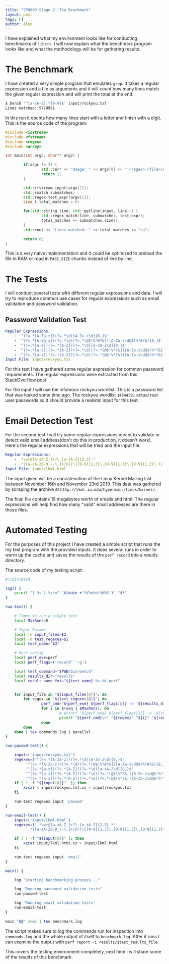 ```yaml
---
title: "SPO600 Stage 2: The Benchmark"
layout: post
tags: []
author: Alex
---
```


I have explained what my environment looks like for conducting benchmarks
of `libc++`. I will now explain what the benchmark program looks like and
what the methodology will be for gathering results.

# The Benchmark

I have created a very simple program that emulates `grep`. It takes a regular
expression and a file as arguments and it will count how many lines match the
given regular expression and will print the total at the end:

```bash
$ bench '^[a-zA-Z].*[0-9]$' input/rockyou.txt
Lines matched: 5770951
```
In this run it counts how many lines start with a letter and finish with a digit.
This is the source code of the program:

```cpp 
#include <iostream>
#include <fstream>
#include <regex>
#include <array>

int main(int argc, char** argv) {

        if(argc != 3) {
                std::cerr << "Usage: " << argv[0] << " <regex> <file>\n";
                return 1;
        }

        std::ifstream input(argv[2]);
        std::smatch submatches;
        std::regex test_expr(argv[1]);
        size_t total_matches = 0;

        for(std::string line; std::getline(input, line);) {
                std::regex_match(line, submatches, test_expr);
                total_matches += submatches.size();
        }
        std::cout << "Lines matched: " << total_matches << "\n";

        return 0;
}
```

This is a very naive implementation and it could be optimized to preload the
file in RAM or read in `PAGE_SIZE` chunks instead of line by line.

# The Tests

I will conduct several tests with different regular expressions and data. I will
try to reproduce common use cases for regular expressions such as email validation
and password validation.

## Password Validation Test

```yaml
Regular Expressions:
    - '^(?=.*[A-Za-z])(?=.*\d)[A-Za-z\d]{8,}$' 
    - '^(?=.*[A-Za-z])(?=.*\d)(?=.*[@$!%*#?&])[A-Za-z\d@$!%*#?&]{8,}$'
    - '^(?=.*[a-z])(?=.*[A-Z])(?=.*\d)[a-zA-Z\d]{8,}$'
    - '^(?=.*[a-z])(?=.*[A-Z])(?=.*\d)(?=.*[@$!%*?&])[A-Za-z\d@$!%*?&]{8,}$'
    - '^(?=.*[a-z])(?=.*[A-Z])(?=.*\d)(?=.*[@$!%*?&])[A-Za-z\d@$!%*?&]{8,10}$'
Input File: input/rockyou.txt
```

For this test I have gathered some regular expression for common password
requirements. The regular expressions were extracted from this
[StackOverflow post](https://stackoverflow.com/questions/19605150/regex-for-password-must-contain-at-least-eight-characters-at-least-one-number-a).

For the input I will use the infamous rockyou wordlist. This is a password
list that was leaked some time ago. The rockyou wordlist `14344391` actual
real user passwords so it should provide a realistic input for this test.

# Email Detection Test

For the second test I will try some regular expressions meant to validate
or detect valid email address(don't do this in production, it doesn't work).
Here's the regular expressions that will be tried and the input file:

```yaml
Regular Expressions:
    - .*\w+@[a-zA-Z_]+?\.[a-zA-Z]{2,3}.*
    - .*([a-zA-Z0-9_\-\.]+)@((\[[0-9]{1,3}\.[0-9]{1,3}\.[0-9]{1,3}\.)|(([a-zA-Z0-9\-]+\.)+))([a-zA-Z]{2,4}|[0-9]{1,3})(\]?).*
Input File: input/lkml.html
```

The input given will be a concatenation of the Linux Kernel Mailing List
between November 16th and November 23rd 2019. This data was gathered by
scraping the archive at `http://lkml.iu.edu/hypermail/linux/kernel/`.

The final file contains 19 megabytes worth of emails and html. The regular
expressions will help find how many "valid" email addresses are there in those
files.

# Automated Testing

For the purposes of this project I have created a simple script that runs
the my test program with the provided inputs. It does several runs in order
to warm up the cache and saves the results of the `perf record` into a results
directory.

The source code of my testing script:

```bash
#!/bin/bash

log() {
    printf "[ %s ] %s\n" "$(date +'%Y%m%d:%H%S')" "$*"
}

run-test() {

    # Times to run a single test
    local MaxRuns=5

    # Input Params
    local -n input_files=$2
    local -n test_regexes=$1
    local test_name="$3"

    # Perf config
    local perf_exe=perf
    local perf_flags=('record' '-g')

    local test_command="$PWD/bin/bench"
    local results_dir="results"
    local result_name_fmt="${test_name}-%s-%d.perf"


    for input_file in "${input_files[@]}"; do
        for regex in "${test_regexes[@]}"; do
                perf_cmd="${perf_exe} ${perf_flags[@]} -o '${results_dir}/${result_name_fmt}' '${test_command}' '%s' '%s'"
                for i in $(seq 1 $MaxRuns); do
                        # printf "${perf_exe} ${perf_flags[1]} -o '${results_dir}/${test_name}-%s-${i}.perf' '%s' %s\n" "${regex}" "${regex}" "${input_file}"
                        printf "${perf_cmd}\n" "${regex}" "${i}" "${regex}" "${input_file}"
                done
        done
    done | tee commands.log | parallel
}

run-passwd-test() {

    input=('input/rockyou.txt')
    regexes=('^(?=.*[A-Za-z])(?=.*\d)[A-Za-z\d]{8,}$'
         '^(?=.*[A-Za-z])(?=.*\d)(?=.*[@$!%*#?&])[A-Za-z\d@$!%*#?&]{8,}$'
         '^(?=.*[a-z])(?=.*[A-Z])(?=.*\d)[a-zA-Z\d]{8,}$'
         '^(?=.*[a-z])(?=.*[A-Z])(?=.*\d)(?=.*[@$!%*?&])[A-Za-z\d@$!%*?&]{8,}$'
         '^(?=.*[a-z])(?=.*[A-Z])(?=.*\d)(?=.*[@$!%*?&])[A-Za-z\d@$!%*?&]{8,10}$')
    if [ ! -f "${input[0]}"  ]; then
        xzcat < input/rockyou.txt.xz > input/rockyou.txt
    fi

    run-test regexes input 'passwd'
}

run-email-test() {
    input=('input/lkml.html')
    regexes=('.*\w+@[a-zA-Z_]+?\.[a-zA-Z]{2,3}.*'
         '.*([a-zA-Z0-9_\-\.]+)@((\[[0-9]{1,3}\.[0-9]{1,3}\.[0-9]{1,3}\.)|(([a-zA-Z0-9\-]+\.)+))([a-zA-Z]{2,4}|[0-9]{1,3})(\]?).*')

    if [ ! -f "${input[0]}" ]; then
        xzcat input/lkml.html.xz > input/lkml.html
    fi

    run-test regexes input 'email'
}

main() {

    log "Starting benchmarking process..."

    log "Running password validation tests"
    run-passwd-test

    log "Running email validation tests"
    run-email-test
}

main "$@" 2>&1 | tee benchmark.log
```

The script makes sure to log the commands run for inspection into `commands.log`
and the whole output of itself to `benchmark.log`. After it runs I can examine
the output with `perf report -i results/$test_results_file`.

This covers the testing environment completely, next time I will share some of
the results of this benchmark.
